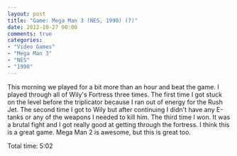```yaml
---
layout: post
title: "Game: Mega Man 3 (NES, 1990) (7)"
date: 2012-10-27 00:00
comments: true
categories:
- "Video Games"
- "Mega Man 3"
- "NES"
- "1990"
---
```


This morning we played for a bit more than an hour and beat the
game. I played through all of Wily's Fortress three times. The
first time I got stuck on the level before the triplicator
because I ran out of energy for the Rush Jet. The second time I
got to Wily but after continuing I didn't have any E-tanks or any
of the weapons I needed to kill him. The third time I won. It was
a brutal fight and I got really good at getting through the
fortress. I think this is a great game. Mega Man 2 is awesome,
but this is great too.

Total time: 5:02
